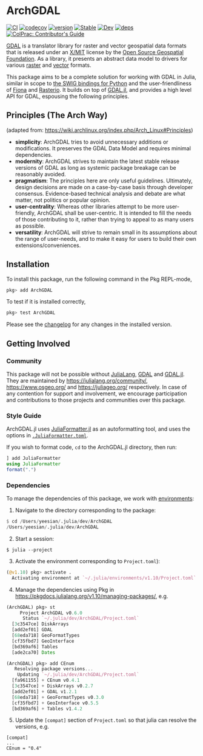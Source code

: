 # ArchGDAL
[![CI](https://github.com/yeesian/ArchGDAL.jl/workflows/CI/badge.svg)](https://github.com/yeesian/ArchGDAL.jl/actions?query=workflow%3ACI)
[![codecov](https://codecov.io/gh/yeesian/ArchGDAL.jl/branch/master/graph/badge.svg?token=n9JufDpWGH)](https://codecov.io/gh/yeesian/ArchGDAL.jl)
[![version](https://juliahub.com/docs/ArchGDAL/version.svg)](https://juliahub.com/ui/Packages/ArchGDAL/MCIiB)
[![Stable](https://img.shields.io/badge/docs-stable-blue.svg)](https://yeesian.com/ArchGDAL.jl/stable)
[![Dev](https://img.shields.io/badge/docs-dev-blue.svg)](https://yeesian.com/ArchGDAL.jl/dev)
[![deps](https://juliahub.com/docs/ArchGDAL/deps.svg)](https://juliahub.com/ui/Packages/ArchGDAL/MCIiB?t=2)
[![ColPrac: Contributor's Guide](https://img.shields.io/badge/ColPrac-Contributor's%20Guide-blueviolet)](https://github.com/SciML/ColPrac)

[GDAL](http://gdal.org/) is a translator library for raster and vector geospatial data formats that is released under an [X/MIT](https://trac.osgeo.org/gdal/wiki/FAQGeneral#WhatlicensedoesGDALOGRuse) license by the [Open Source Geospatial Foundation](http://www.osgeo.org/). As a library, it presents an abstract data model to drivers for various [raster](http://www.gdal.org/formats_list.html) and [vector](http://www.gdal.org/ogr_formats.html) formats.

This package aims to be a complete solution for working with GDAL in Julia, similar in scope to [the SWIG bindings for Python](https://pypi.python.org/pypi/GDAL/) and the user-friendliness of [Fiona](https://github.com/Toblerity/Fiona) and [Rasterio](https://github.com/mapbox/rasterio). It builds on top of [GDAL.jl](https://github.com/JuliaGeo/GDAL.jl), and provides a high level API for GDAL, espousing the following principles.

## Principles (The Arch Way)
(adapted from: https://wiki.archlinux.org/index.php/Arch_Linux#Principles)

- **simplicity**: ArchGDAL tries to avoid unnecessary additions or modifications. It preserves the GDAL Data Model and requires minimal dependencies.
- **modernity**: ArchGDAL strives to maintain the latest stable release versions of GDAL as long as systemic package breakage can be reasonably avoided.
- **pragmatism**: The principles here are only useful guidelines. Ultimately, design decisions are made on a case-by-case basis through developer consensus. Evidence-based technical analysis and debate are what matter, not politics or popular opinion.
- **user-centrality**: Whereas other libraries attempt to be more user-friendly, ArchGDAL shall be user-centric. It is intended to fill the needs of those contributing to it, rather than trying to appeal to as many users as possible.
- **versatility**: ArchGDAL will strive to remain small in its assumptions about the range of user-needs, and to make it easy for users to build their own extensions/conveniences.

## Installation
To install this package, run the following command in the Pkg REPL-mode,

```julia
pkg> add ArchGDAL
```

To test if it is installed correctly,

```julia
pkg> test ArchGDAL
```

Please see the [changelog](CHANGELOG.md) for any changes in the installed version.

## Getting Involved

### Community

This package will not be possible without [JuliaLang](https://julialang.org/), [GDAL](https://github.com/OSGeo/gdal) and [GDAL.jl](https://github.com/JuliaGeo/GDAL.jl). They are maintained by https://julialang.org/community/, https://www.osgeo.org/ and https://juliageo.org/ respectively. In case of any contention for support and involvement, we encourage participation and contributions to those projects and communities over this package.

### Style Guide

ArchGDAL.jl uses [JuliaFormatter.jl](https://github.com/domluna/JuliaFormatter.jl) as
an autoformatting tool, and uses the options in [`.JuliaFormatter.toml`](https://github.com/yeesian/ArchGDAL.jl/blob/master/.JuliaFormatter.toml).

If you wish to format code, `cd` to the ArchGDAL.jl directory, then run:
```julia
] add JuliaFormatter
using JuliaFormatter
format(".")
```

### Dependencies
To manage the dependencies of this package, we work with [environments](https://pkgdocs.julialang.org/v1/environments/):

1. Navigate to the directory corresponding to the package:

```julia
$ cd /Users/yeesian/.julia/dev/ArchGDAL
/Users/yeesian/.julia/dev/ArchGDAL
```

2. Start a session:

```shell
$ julia --project
```

3. Activate the environment corresponding to `Project.toml`):

```julia
(@v1.10) pkg> activate .
  Activating environment at `~/.julia/environments/v1.10/Project.toml`
```

4. Manage the dependencies using Pkg in https://pkgdocs.julialang.org/v1.10/managing-packages/, e.g.

```julia
(ArchGDAL) pkg> st
     Project ArchGDAL v0.6.0
      Status `~/.julia/dev/ArchGDAL/Project.toml`
  [3c3547ce] DiskArrays
  [add2ef01] GDAL
  [68eda718] GeoFormatTypes
  [cf35fbd7] GeoInterface
  [bd369af6] Tables
  [ade2ca70] Dates

(ArchGDAL) pkg> add CEnum
   Resolving package versions...
    Updating `~/.julia/dev/ArchGDAL/Project.toml`
  [fa961155] + CEnum v0.4.1
  [3c3547ce] + DiskArrays v0.2.7
  [add2ef01] + GDAL v1.2.1
  [68eda718] + GeoFormatTypes v0.3.0
  [cf35fbd7] + GeoInterface v0.5.5
  [bd369af6] + Tables v1.4.2
```

5. Update the `[compat]` section of `Project.toml` so that julia can resolve the versions, e.g.

```
[compat]
...
CEnum = "0.4"
```
